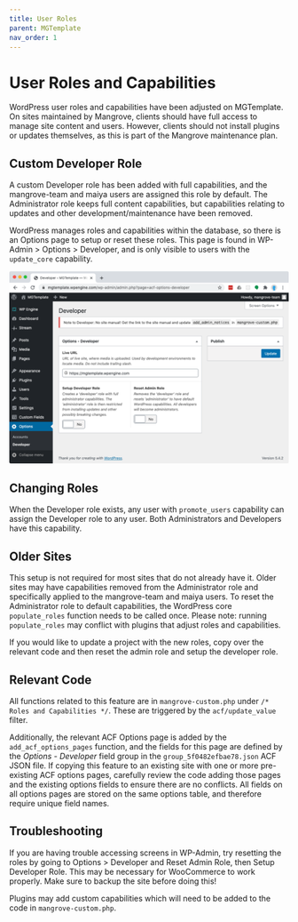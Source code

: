 ```yaml
---
title: User Roles
parent: MGTemplate
nav_order: 1
---
```


# User Roles and Capabilities
WordPress user roles and capabilities have been adjusted on MGTemplate.
On sites maintained by Mangrove,
clients should have full access to manage site content and users.
However, clients should not install plugins or updates themselves,
as this is part of the Mangrove maintenance plan.

## Custom Developer Role

A custom Developer role has been added with full capabilities,
and the mangrove-team and maiya users are assigned this role by default.
The Administrator role keeps full content capabilities,
but capabilities relating to updates and other development/maintenance have been removed.

WordPress manages roles and capabilities within the database,
so there is an Options page to setup or reset these roles.
This page is found in WP-Admin > Options > Developer,
and is only visible to users with the `update_core` capability.

![Screenshot of Developer Options admin screen.](options-developer.png)

## Changing Roles
When the Developer role exists,
any user with `promote_users` capability can assign the Developer role to any user.
Both Administrators and Developers have this capability.

## Older Sites
This setup is not required for most sites that do not already have it.
Older sites may have capabilities removed from the Administrator role
and specifically applied to the mangrove-team and maiya users.
To reset the Administrator role to default capabilities,
the WordPress core `populate_roles` function needs to be called once.
Please note: running `populate_roles` may conflict with plugins that adjust roles and capabilities.

If you would like to update a project with the new roles,
copy over the relevant code and then reset the admin role and setup the developer role.

## Relevant Code
All functions related to this feature are in `mangrove-custom.php`
under `/* Roles and Capabilities */`.
These are triggered by the `acf/update_value` filter.

Additionally, the relevant ACF Options page is added by the `add_acf_options_pages` function,
and the fields for this page are defined by the _Options - Developer_ field group
in the `group_5f0482efbae78.json` ACF JSON file.
If copying this feature to an existing site with one or more pre-existing ACF options pages,
carefully review the code adding those pages and the existing options fields
to ensure there are no conflicts.
All fields on all options pages are stored on the same options table,
and therefore require unique field names.

## Troubleshooting
If you are having trouble accessing screens in WP-Admin,
try resetting the roles by going to Options > Developer and Reset Admin Role,
then Setup Developer Role.
This may be necessary for WooCommerce to work properly.
Make sure to backup the site before doing this!

Plugins may add custom capabilities which will need to be added to the code in
`mangrove-custom.php`.
